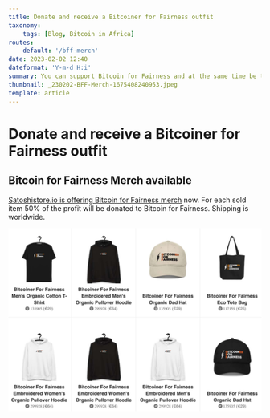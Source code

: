 ```yaml
---
title: Donate and receive a Bitcoiner for Fairness outfit
taxonomy:
    tags: [Blog, Bitcoin in Africa]
routes:
    default: '/bff-merch'
date: 2023-02-02 12:40
dateformat: 'Y-m-d H:i'
summary: You can support Bitcoin for Fairness and at the same time be the coolest Bitcoiner in town with our new merch. BFF T-shirts, caps, hoodies and more.
thumbnail: _230202-BFF-Merch-1675408240953.jpeg
template: article
---
```



# Donate and receive a Bitcoiner for Fairness outfit 

## Bitcoin for Fairness Merch available

[Satoshistore.io is offering Bitcoin for Fairness merch](https://satoshistore.io/collections/bitcoin-for-fairness) now. For each sold item 50% of the profit will be donated to Bitcoin for Fairness. Shipping is worldwide.

![](_230202-BFF-Merch-1675408240953.jpeg)